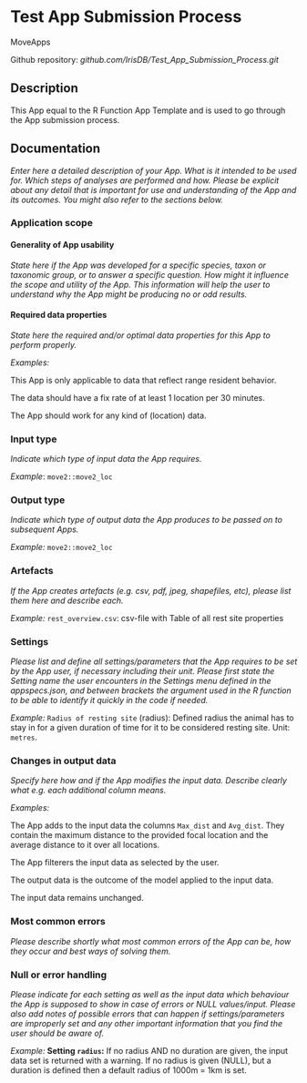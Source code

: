 # Test App Submission Process
MoveApps

Github repository: *github.com/IrisDB/Test_App_Submission_Process.git*

## Description
This App equal to the R Function App Template and is used to go through the App submission process. 

## Documentation
*Enter here a detailed description of your App. What is it intended to be used for. Which steps of analyses are performed and how. Please be explicit about any detail that is important for use and understanding of the App and its outcomes. You might also refer to the sections below.*

### Application scope
#### Generality of App usability
*State here if the App was developed for a specific species, taxon or taxonomic group, or to answer a specific question. How might it influence the scope and utility of the App. This information will help the user to understand why the App might be producing no or odd results.*

#### Required data properties
*State here the required and/or optimal data properties for this App to perform properly.*

*Examples:*

This App is only applicable to data that reflect range resident behavior. 

The data should have a fix rate of at least 1 location per 30 minutes. 

The App should work for any kind of (location) data.

### Input type
*Indicate which type of input data the App requires.*

*Example*: `move2::move2_loc`

### Output type
*Indicate which type of output data the App produces to be passed on to subsequent Apps.*

*Example:* `move2::move2_loc`

### Artefacts
*If the App creates artefacts (e.g. csv, pdf, jpeg, shapefiles, etc), please list them here and describe each.*

*Example:* `rest_overview.csv`: csv-file with Table of all rest site properties

### Settings 
*Please list and define all settings/parameters that the App requires to be set by the App user, if necessary including their unit. Please first state the Setting name the user encounters in the Settings menu defined in the appspecs.json, and between brackets the argument used in the R function to be able to identify it quickly in the code if needed.*

*Example:* `Radius of resting site` (radius): Defined radius the animal has to stay in for a given duration of time for it to be considered resting site. Unit: `metres`.

### Changes in output data
*Specify here how and if the App modifies the input data. Describe clearly what e.g. each additional column means.*

*Examples:*

The App adds to the input data the columns `Max_dist` and `Avg_dist`. They contain the maximum distance to the provided focal location and the average distance to it over all locations. 

The App filterers the input data as selected by the user. 

The output data is the outcome of the model applied to the input data. 

The input data remains unchanged.

### Most common errors
*Please describe shortly what most common errors of the App can be, how they occur and best ways of solving them.*

### Null or error handling
*Please indicate for each setting as well as the input data which behaviour the App is supposed to show in case of errors or NULL values/input. Please also add notes of possible errors that can happen if settings/parameters are improperly set and any other important information that you find the user should be aware of.*

*Example:* **Setting `radius`:** If no radius AND no duration are given, the input data set is returned with a warning. If no radius is given (NULL), but a duration is defined then a default radius of 1000m = 1km is set. 
